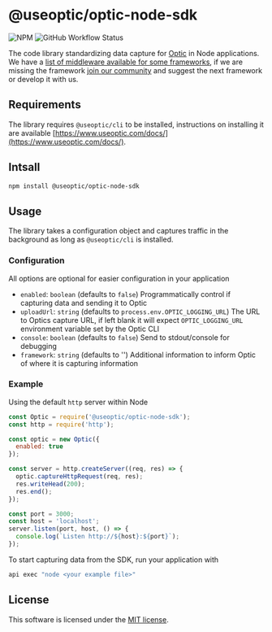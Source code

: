 # @useoptic/optic-node-sdk

<!-- Badges -->
![NPM](https://img.shields.io/npm/l/@useoptic/optic-node-sdk)
![GitHub Workflow Status](https://img.shields.io/github/workflow/status/opticdev/optic-node/publish-sdk)

The code library standardizing data capture for [Optic](https://www.useoptic.com) in Node applications. We have a [list of middleware available for some frameworks](https://github.com/opticdev/optic-node), if we are missing the framework [join our community](https://useoptic.com/docs/community/) and suggest the next framework or develop it with us.

## Requirements

The library requires `@useoptic/cli` to be installed, instructions on installing it are available [https://www.useoptic.com/docs/](https://www.useoptic.com/docs/).

## Intsall

```sh
npm install @useoptic/optic-node-sdk
```

## Usage

The library takes a configuration object and captures traffic in the background as long as `@useoptic/cli` is installed. 

### Configuration
All options are optional for easier configuration in your application
- `enabled`: `boolean` (defaults to `false`) Programmatically control if capturing data and sending it to Optic
- `uploadUrl`: `string` (defaults to `process.env.OPTIC_LOGGING_URL`) The URL to Optics capture URL, if left blank it will expect `OPTIC_LOGGING_URL` environment variable set by the Optic CLI
- `console`: `boolean` (defaults to `false`) Send to stdout/console for debugging
 - `framework`: `string` (defaults to '') Additional information to inform Optic of where it is capturing information

### Example
Using the default `http` server within Node

```js
const Optic = require('@useoptic/optic-node-sdk');
const http = require('http');

const optic = new Optic({
  enabled: true
});

const server = http.createServer((req, res) => {
  optic.captureHttpRequest(req, res);
  res.writeHead(200);
  res.end();
});

const port = 3000;
const host = 'localhost';
server.listen(port, host, () => {
  console.log(`Listen http://${host}:${port}`);
});
```
To start capturing data from the SDK, run your application with
```sh
api exec "node <your example file>"
```

## License
This software is licensed under the [MIT license](../LICENSE).